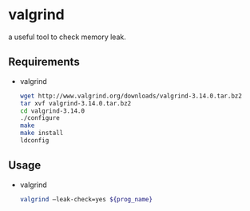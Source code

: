 # valgrind

a useful tool to check memory leak.

## Requirements

- valgrind

  ```sh
  wget http://www.valgrind.org/downloads/valgrind-3.14.0.tar.bz2
  tar xvf valgrind-3.14.0.tar.bz2
  cd valgrind-3.14.0
  ./configure
  make
  make install
  ldconfig
  ```

## Usage

- valgrind
  ```sh
  valgrind –leak-check=yes ${prog_name}
  ```
